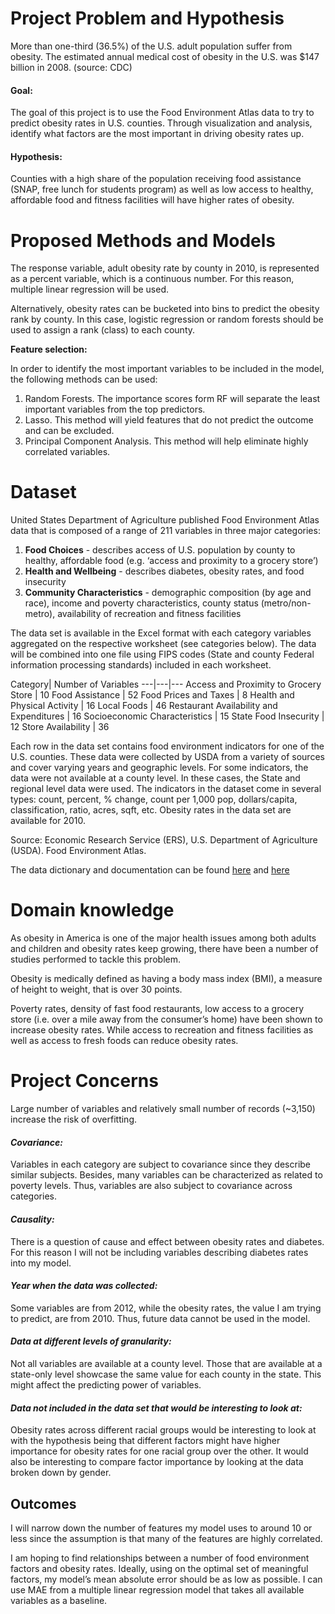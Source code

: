 
# Project Problem and Hypothesis

More than one-third (36.5%) of  the U.S. adult population suffer from obesity. The estimated annual medical cost of obesity in the U.S. was $147 billion in 2008. (source: CDC)

#### Goal:

The goal of this project is to use the Food Environment Atlas data to try to predict obesity rates in U.S. counties. Through visualization and analysis, identify what factors are the most important in driving obesity rates up. 

#### Hypothesis:

Counties with a high share of the population receiving food assistance (SNAP, free lunch for students program) as well as low access to healthy, affordable food and fitness facilities will have higher rates of obesity. 

# Proposed Methods and Models

The response variable, adult obesity rate by county in 2010, is represented as a percent variable, which is a continuous number. For this reason, multiple linear regression will be used.

Alternatively, obesity rates can be bucketed into bins to predict the obesity rank by county. In this case, logistic regression or random forests should be used to assign a rank (class) to each county. 

**Feature selection:**

In order to identify the most important variables to be included in the model, the following methods can be used:

1. Random Forests. The importance scores form RF will separate the least important variables from the top predictors.
2. Lasso. This method will yield features that do not predict the outcome and can be excluded.
3. Principal Component Analysis. This method will help eliminate highly correlated variables.

# Dataset

United States Department of Agriculture published Food Environment Atlas data that is composed of a range of 211 variables in three major categories:

1. **Food Choices** - describes access of U.S. population by county to healthy, affordable food (e.g.  ‘access and proximity to a grocery store’)
2. **Health and Wellbeing** - describes diabetes, obesity rates, and food insecurity
3. **Community Characteristics** - demographic composition (by age and race), income and poverty characteristics, county status (metro/non-metro), availability of recreation and fitness facilities 

The data set is available in the Excel format with each category variables aggregated on the respective worksheet (see categories below). The data will be combined into one file using FIPS codes (State and county Federal information processing standards) included in each worksheet. 

Category| Number of Variables
---|---|---
Access and Proximity to Grocery Store | 10
Food Assistance | 52
Food Prices and Taxes | 8
Health and Physical Activity | 16
Local Foods | 46
Restaurant Availability and Expenditures | 16
Socioeconomic Characteristics | 15
State Food Insecurity | 12
Store Availability | 36

Each row in the data set contains food environment indicators for one of the U.S. counties. These data were collected by USDA from a variety of sources and cover varying years and geographic levels. For some indicators, the data were not available at a county level. In these cases, the State and regional level data were used. The indicators in the dataset come in several types: count, percent, % change, count per 1,000 pop, dollars/capita, classification, ratio, acres, sqft, etc. Obesity rates in the data set are available for 2010. 

Source: Economic Research Service (ERS), U.S. Department of Agriculture (USDA). Food Environment Atlas.

The data dictionary and documentation can be found [here](https://github.com/elenabohenick/obesity_analysis/blob/master/Variable_List.xlsx) and [here](https://github.com/elenabohenick/obesity_analysis/blob/master/documentation.pdf)

# Domain knowledge

As obesity in America is one of the major health issues among both adults and children and obesity rates keep growing, there have been a number of studies performed to tackle this problem. 

Obesity is medically defined as having a body mass index (BMI), a measure of height to weight, that is over 30 points. 

Poverty rates, density of fast food restaurants, low access to a grocery store (i.e. over a mile away from the consumer’s home) have been shown to increase obesity rates. While access to recreation and fitness facilities as well as access to fresh foods can reduce obesity rates. 

# Project Concerns

Large number of variables and relatively small number of records (~3,150) increase the risk of overfitting. 

#### _Covariance:_

Variables in each category are subject to covariance since they describe similar subjects. Besides, many variables can be characterized as related to poverty levels. Thus, variables are also subject to covariance across categories. 

#### _Causality:_

There is a question of cause and effect between obesity rates and diabetes. For this reason I will not be including variables describing diabetes rates into my model.

#### _Year when the data was collected:_

Some variables are from 2012, while the obesity rates, the value I am trying to predict, are from 2010. Thus, future data cannot be used in the model. 

#### _Data at different levels of granularity:_

Not all variables are available at a county level. Those that are available at a state-only level showcase the same value for each county in the state. This might affect the predicting power of variables. 

#### _Data not included in the data set that would be interesting to look at:_

Obesity rates across different racial groups would be interesting to look at with the hypothesis being that different factors might have higher importance for obesity rates for one racial group over the other. It would also be interesting to compare factor importance by looking at the data broken down by gender. 

## Outcomes

I will narrow down the number of features my model uses to around 10 or less since the assumption is that many of the features are highly correlated. 

I am hoping to find relationships between a number of food environment factors and obesity rates. Ideally, using on the optimal set of meaningful factors, my model’s mean absolute error should be as low as possible. I can use MAE from a multiple linear regression model that takes all available variables as a baseline. 
